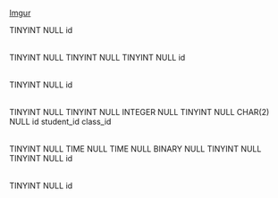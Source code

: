 [Imgur](http://i.imgur.com/bOeiej4.png)

<?xml version="1.0" encoding="utf-8" ?>
<!-- SQL XML created by WWW SQL Designer, http://code.google.com/p/wwwsqldesigner/ -->
<!-- Active URL: http://ondras.zarovi.cz/sql/demo/ -->
<sql>
<datatypes db="mysql">
  <group label="Numeric" color="rgb(238,238,170)">
    <type label="TINYINT" length="0" sql="TINYINT" quote=""/>
    <type label="SMALLINT" length="0" sql="SMALLINT" quote=""/>
    <type label="MEDIUMINT" length="0" sql="MEDIUMINT" quote=""/>
    <type label="INT" length="0" sql="INT" quote=""/>
    <type label="Integer" length="0" sql="INTEGER" quote=""/>
    <type label="BIGINT" length="0" sql="BIGINT" quote=""/>
    <type label="Decimal" length="1" sql="DECIMAL" re="DEC" quote=""/>
    <type label="Single precision" length="0" sql="FLOAT" quote=""/>
    <type label="Double precision" length="0" sql="DOUBLE" re="DOUBLE" quote=""/>
  </group>

  <group label="Character" color="rgb(255,200,200)">
    <type label="Char" length="1" sql="CHAR" quote="'"/>
    <type label="Varchar" length="1" sql="VARCHAR" quote="'"/>
    <type label="Text" length="0" sql="MEDIUMTEXT" re="TEXT" quote="'"/>
    <type label="Binary" length="1" sql="BINARY" quote="'"/>
    <type label="Varbinary" length="1" sql="VARBINARY" quote="'"/>
    <type label="BLOB" length="0" sql="BLOB" re="BLOB" quote="'"/>
  </group>

  <group label="Date &amp; Time" color="rgb(200,255,200)">
    <type label="Date" length="0" sql="DATE" quote="'"/>
    <type label="Time" length="0" sql="TIME" quote="'"/>
    <type label="Datetime" length="0" sql="DATETIME" quote="'"/>
    <type label="Year" length="0" sql="YEAR" quote=""/>
    <type label="Timestamp" length="0" sql="TIMESTAMP" quote="'"/>
  </group>

  <group label="Miscellaneous" color="rgb(200,200,255)">
    <type label="ENUM" length="1" sql="ENUM" quote=""/>
    <type label="SET" length="1" sql="SET" quote=""/>
    <type label="Bit" length="0" sql="bit" quote=""/>
  </group>
</datatypes><table x="259" y="584" name="students">
<row name="id" null="1" autoincrement="1">
<datatype>TINYINT</datatype>
<default>NULL</default></row>
<key type="PRIMARY" name="">
<part>id</part>
</key>
</table>
<table x="315" y="369" name="classes">
<row name="id" null="1" autoincrement="1">
<datatype>TINYINT</datatype>
<default>NULL</default></row>
<row name="teacher_id" null="1" autoincrement="0">
<datatype>TINYINT</datatype>
<default>NULL</default><relation table="teachers" row="id" />
</row>
<row name="department_id" null="1" autoincrement="0">
<datatype>TINYINT</datatype>
<default>NULL</default><relation table="departments" row="id" />
</row>
<key type="PRIMARY" name="">
<part>id</part>
</key>
</table>
<table x="285" y="264" name="teachers">
<row name="id" null="1" autoincrement="1">
<datatype>TINYINT</datatype>
<default>NULL</default></row>
<key type="PRIMARY" name="">
<part>id</part>
</key>
</table>
<table x="92" y="424" name="enrollment">
<row name="id" null="1" autoincrement="1">
<datatype>TINYINT</datatype>
<default>NULL</default></row>
<row name="section_id" null="1" autoincrement="0">
<datatype>TINYINT</datatype>
<default>NULL</default><relation table="sections" row="id" />
</row>
<row name="student_id" null="1" autoincrement="0">
<datatype>INTEGER</datatype>
<default>NULL</default><relation table="students" row="id" />
</row>
<row name="class_id" null="1" autoincrement="0">
<datatype>TINYINT</datatype>
<default>NULL</default><relation table="classes" row="id" />
</row>
<row name="grade" null="1" autoincrement="0">
<datatype>CHAR(2)</datatype>
<default>NULL</default></row>
<key type="PRIMARY" name="">
<part>id</part>
</key>
<key type="UNIQUE" name="">
<part>student_id</part>
<part>class_id</part>
</key>
</table>
<table x="88" y="232" name="sections">
<row name="id" null="1" autoincrement="1">
<datatype>TINYINT</datatype>
<default>NULL</default></row>
<row name="start" null="1" autoincrement="0">
<datatype>TIME</datatype>
<default>NULL</default></row>
<row name="end" null="1" autoincrement="0">
<datatype>TIME</datatype>
<default>NULL</default></row>
<row name="sched_MWF" null="1" autoincrement="0">
<datatype>BINARY</datatype>
<default>NULL</default></row>
<row name="class_id" null="1" autoincrement="0">
<datatype>TINYINT</datatype>
<default>NULL</default><relation table="classes" row="id" />
</row>
<row name="teacher_id" null="1" autoincrement="0">
<datatype>TINYINT</datatype>
<default>NULL</default><relation table="teachers" row="id" />
</row>
<key type="PRIMARY" name="">
<part>id</part>
</key>
</table>
<table x="349" y="504" name="departments">
<row name="id" null="1" autoincrement="1">
<datatype>TINYINT</datatype>
<default>NULL</default></row>
<key type="PRIMARY" name="">
<part>id</part>
</key>
</table>
</sql>
